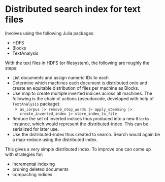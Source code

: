 Distributed search index for text files
=======================================

Involves using the following Julia packages:
- HDFS
- Blocks
- TextAnalysis

With the text files in HDFS (or filesystem), the following are roughly the steps:
- List documents and assign numeric IDs to each
- Determine which machines each document is distributed onto and create an equitable distribution of files per machine as Blocks.
- Use map to create multiple inverted indices across all machines. The following is the chain of actions (pseudocode, developed with help of `TextAnalysis` package):
    - `as_corpus |> remove_stop_words |> apply_stemming |> create_inverted_index |> store_index_to_file`
- Reduce the set of inverted indices thus produced into a new `Blocks` instance, which would represent the distributed-index. This can be serialized for later use.
- Use the distributed-index thus created to search. Search would again be a map-reduce using the distributed index.

This gives a very simple distributed index. To improve one can come up with strategies for:
- incremental indexing
- pruning deleted documents
- compacting indices


